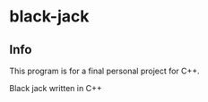 # black-jack

## Info

This program is for a final personal project for C++.

Black jack written in C++
